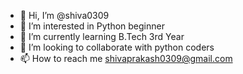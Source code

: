- 👋 Hi, I’m @shiva0309
- 👀 I’m interested in Python beginner
- 🌱 I’m currently learning B.Tech 3rd Year
- 💞️ I’m looking to collaborate with python coders
- 📫 How to reach me shivaprakash0309@gmail.com

<!---
shiva0309/shiva0309 is a ✨ special ✨ repository because its `README.md` (this file) appears on your GitHub profile.
You can click the Preview link to take a look at your changes.
--->
